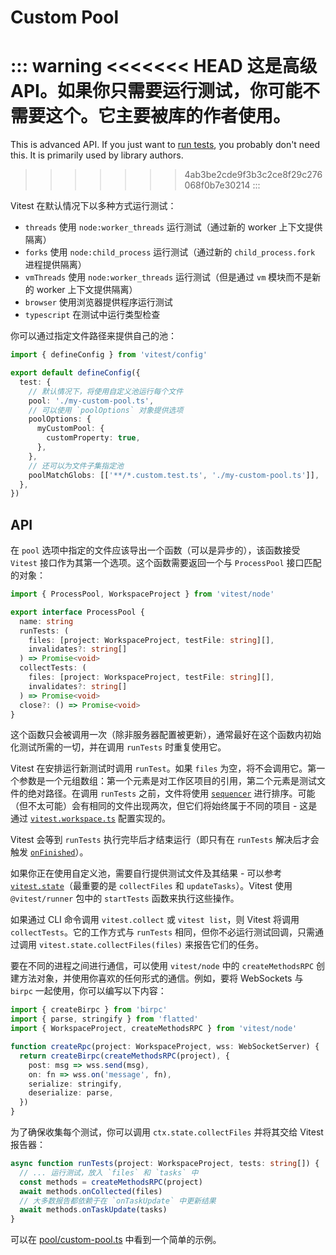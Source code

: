 # Custom Pool

::: warning
<<<<<<< HEAD
这是高级 API。如果你只需要运行测试，你可能不需要这个。它主要被库的作者使用。
=======
This is advanced API. If you just want to [run tests](/guide/), you probably don't need this. It is primarily used by library authors.
>>>>>>> 4ab3be2cde9f3b3c2ce8f29c276068f0b7e30214
:::

Vitest 在默认情况下以多种方式运行测试：

- `threads` 使用 `node:worker_threads` 运行测试（通过新的 worker 上下文提供隔离）
- `forks` 使用 `node:child_process` 运行测试（通过新的 `child_process.fork` 进程提供隔离）
- `vmThreads` 使用 `node:worker_threads` 运行测试（但是通过 `vm` 模块而不是新的 worker 上下文提供隔离）
- `browser` 使用浏览器提供程序运行测试
- `typescript` 在测试中运行类型检查

你可以通过指定文件路径来提供自己的池：

```ts
import { defineConfig } from 'vitest/config'

export default defineConfig({
  test: {
    // 默认情况下，将使用自定义池运行每个文件
    pool: './my-custom-pool.ts',
    // 可以使用 `poolOptions` 对象提供选项
    poolOptions: {
      myCustomPool: {
        customProperty: true,
      },
    },
    // 还可以为文件子集指定池
    poolMatchGlobs: [['**/*.custom.test.ts', './my-custom-pool.ts']],
  },
})
```

## API

在 `pool` 选项中指定的文件应该导出一个函数（可以是异步的），该函数接受 `Vitest` 接口作为其第一个选项。这个函数需要返回一个与 `ProcessPool` 接口匹配的对象：

```ts
import { ProcessPool, WorkspaceProject } from 'vitest/node'

export interface ProcessPool {
  name: string
  runTests: (
    files: [project: WorkspaceProject, testFile: string][],
    invalidates?: string[]
  ) => Promise<void>
  collectTests: (
    files: [project: WorkspaceProject, testFile: string][],
    invalidates?: string[]
  ) => Promise<void>
  close?: () => Promise<void>
}
```

这个函数只会被调用一次（除非服务器配置被更新），通常最好在这个函数内初始化测试所需的一切，并在调用 `runTests` 时重复使用它。

Vitest 在安排运行新测试时调用 `runTest`。如果 `files` 为空，将不会调用它。第一个参数是一个元组数组：第一个元素是对工作区项目的引用，第二个元素是测试文件的绝对路径。在调用 `runTests` 之前，文件将使用 [`sequencer`](/config/#sequence.sequencer) 进行排序。可能（但不太可能）会有相同的文件出现两次，但它们将始终属于不同的项目 - 这是通过 [`vitest.workspace.ts`](/guide/workspace) 配置实现的。

Vitest 会等到 `runTests` 执行完毕后才结束运行（即只有在 `runTests` 解决后才会触发 [`onFinished`](/guide/reporters)）。

如果你正在使用自定义池，需要自行提供测试文件及其结果 - 可以参考 [`vitest.state`](https://github.com/vitest-dev/vitest/blob/main/packages/vitest/src/node/state.ts)（最重要的是 `collectFiles` 和 `updateTasks`）。Vitest 使用 `@vitest/runner` 包中的 `startTests` 函数来执行这些操作。

如果通过 CLI 命令调用 `vitest.collect` 或 `vitest list`，则 Vitest 将调用 `collectTests`。它的工作方式与 `runTests` 相同，但你不必运行测试回调，只需通过调用 `vitest.state.collectFiles(files)` 来报告它们的任务。

要在不同的进程之间进行通信，可以使用 `vitest/node` 中的 `createMethodsRPC` 创建方法对象，并使用你喜欢的任何形式的通信。例如，要将 WebSockets 与 `birpc` 一起使用，你可以编写以下内容：

```ts
import { createBirpc } from 'birpc'
import { parse, stringify } from 'flatted'
import { WorkspaceProject, createMethodsRPC } from 'vitest/node'

function createRpc(project: WorkspaceProject, wss: WebSocketServer) {
  return createBirpc(createMethodsRPC(project), {
    post: msg => wss.send(msg),
    on: fn => wss.on('message', fn),
    serialize: stringify,
    deserialize: parse,
  })
}
```

为了确保收集每个测试，你可以调用 `ctx.state.collectFiles` 并将其交给 Vitest 报告器：

```ts
async function runTests(project: WorkspaceProject, tests: string[]) {
  // ... 运行测试，放入 `files` 和 `tasks` 中
  const methods = createMethodsRPC(project)
  await methods.onCollected(files)
  // 大多数报告都依赖于在 `onTaskUpdate` 中更新结果
  await methods.onTaskUpdate(tasks)
}
```

可以在 [pool/custom-pool.ts](https://github.com/vitest-dev/vitest/blob/main/test/run/pool-custom-fixtures/pool/custom-pool.ts) 中看到一个简单的示例。
